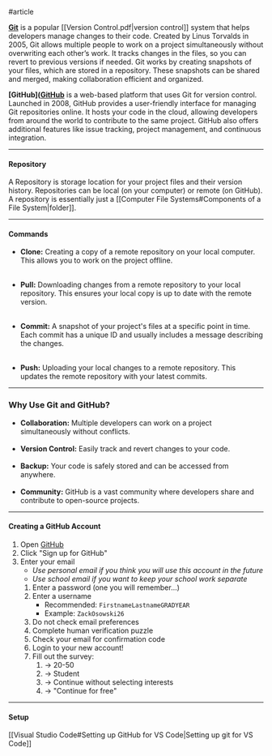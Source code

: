 #article

**[Git](https://git-scm.com/)** is a popular [[Version Control.pdf|version control]] system that helps developers manage changes to their code. Created by Linus Torvalds in 2005, Git allows multiple people to work on a project simultaneously without overwriting each other’s work. It tracks changes in the files, so you can revert to previous versions if needed. Git works by creating snapshots of your files, which are stored in a repository. These snapshots can be shared and merged, making collaboration efficient and organized.

**[GitHub]([GitHub](https://github.com/)** is a web-based platform that uses Git for version control. Launched in 2008, GitHub provides a user-friendly interface for managing Git repositories online. It hosts your code in the cloud, allowing developers from around the world to contribute to the same project. GitHub also offers additional features like issue tracking, project management, and continuous integration.

---
#### Repository

A Repository is storage location for your project files and their version history. Repositories can be local (on your computer) or remote (on GitHub). A repository is essentially just a [[Computer File Systems#Components of a File System|folder]].

---
#### Commands

- **Clone:** Creating a copy of a remote repository on your local computer. This allows you to work on the project offline.</br></br>

- **Pull:** Downloading changes from a remote repository to your local repository. This ensures your local copy is up to date with the remote version.</br></br>

- **Commit:** A snapshot of your project's files at a specific point in time. Each commit has a unique ID and usually includes a message describing the changes.</br></br>

- **Push:** Uploading your local changes to a remote repository. This updates the remote repository with your latest commits.

---
### Why Use Git and GitHub?

- **Collaboration:** Multiple developers can work on a project simultaneously without conflicts.</br></br>
- **Version Control:** Easily track and revert changes to your code.</br></br>
- **Backup:** Your code is safely stored and can be accessed from anywhere.</br></br>
- **Community:** GitHub is a vast community where developers share and contribute to open-source projects.

---
#### Creating a GitHub Account

1. Open [GitHub]([GitHub](https://github.com/))
1. Click "Sign up for GitHub"
2. Enter your email
	* <i>Use personal email if you think you will use this account in the future</i>
	* <i>Use school email if you want to keep your school work separate</i>
	1.  Enter a password (one you will remember...)
	2. Enter a username
		* Recommended: `FirstnameLastnameGRADYEAR`
		* Example: `ZackOsowski26`
	3. Do not check email preferences
	4. Complete human verification puzzle
	5. Check your email for confirmation code
	6. Login to your new account!
	7. Fill out the survey:
		1. -> 20-50
		2. -> Student
		3. -> Continue without selecting interests
		4. -> "Continue for free"

---
#### Setup

[[Visual Studio Code#Setting up GitHub for VS Code|Setting up git for VS Code]]
